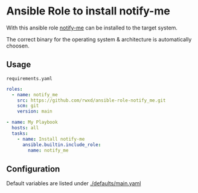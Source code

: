 # Ansible Role to install notify-me

With this ansible role [notify-me](https://github.com/rwxd/notify-me/) can be installed to the target system.

The correct binary for the operating system & architecture is automatically choosen.

## Usage

`requirements.yaml`

```yaml
roles:
  - name: notify_me
    src: https://github.com/rwxd/ansible-role-notify_me.git
    scm: git
    version: main
```

```yaml
- name: My Playbook
  hosts: all
  tasks:
    - name: Install notify-me
      ansible.builtin.include_role:
        name: notify_me
```

## Configuration

Default variables are listed under [./defaults/main.yaml](./defaults/main.yaml)
